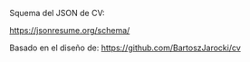Squema del JSON de CV:

https://jsonresume.org/schema/

Basado en el diseño de:
https://github.com/BartoszJarocki/cv
